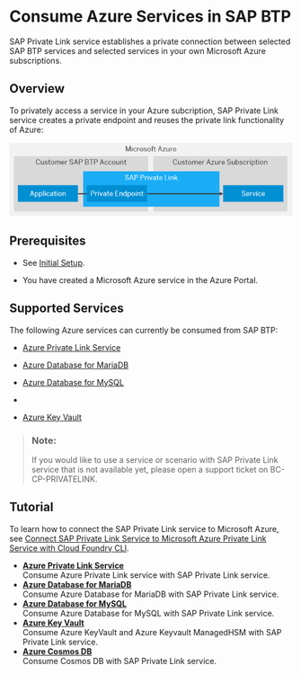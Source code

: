<!-- loioe9cc67716a3a41c9885862661e6c4234 -->

# Consume Azure Services in SAP BTP

SAP Private Link service establishes a private connection between selected SAP BTP services and selected services in your own Microsoft Azure subscriptions.



<a name="loioe9cc67716a3a41c9885862661e6c4234__section_mpr_tmz_cpb"/>

## Overview

To privately access a service in your Azure subcription, SAP Private Link service creates a private endpoint and reuses the private link functionality of Azure:

 ![Consuming Azure services in SAP BTP.](images/Private_Link_-_Scenario_1_0745a1a.png) 



<a name="loioe9cc67716a3a41c9885862661e6c4234__section_sll_bjz_cpb"/>

## Prerequisites

-   See [Initial Setup](../initial-setup-f2dce1d.md).

-   You have created a Microsoft Azure service in the Azure Portal.




<a name="loioe9cc67716a3a41c9885862661e6c4234__section_slk_1jz_cpb"/>

## Supported Services

The following Azure services can currently be consumed from SAP BTP:

-   [Azure Private Link Service](azure-private-link-service-e8bc0c6.md)

-   [Azure Database for MariaDB](azure-database-for-mariadb-862fa29.md)

-   [Azure Database for MySQL](azure-database-for-mysql-5c70499.md)

-   

-   [Azure Key Vault](azure-key-vault-407fb19.md)


> ### Note:  
> If you would like to use a service or scenario with SAP Private Link service that is not available yet, please open a support ticket on BC-CP-PRIVATELINK.



<a name="loioe9cc67716a3a41c9885862661e6c4234__section_zg3_cjz_cpb"/>

## Tutorial

To learn how to connect the SAP Private Link service to Microsoft Azure, see [Connect SAP Private Link Service to Microsoft Azure Private Link Service with Cloud Foundry CLI](https://developers.sap.com/tutorials/private-link-microsoft-azure.html).

-   **[Azure Private Link Service](azure-private-link-service-e8bc0c6.md "Consume Azure Private Link service with SAP Private Link service . ")**  
Consume Azure Private Link service with SAP Private Link service.
-   **[Azure Database for MariaDB](azure-database-for-mariadb-862fa29.md "Consume Azure Database for MariaDB with SAP Private Link service . ")**  
Consume Azure Database for MariaDB with SAP Private Link service.
-   **[Azure Database for MySQL](azure-database-for-mysql-5c70499.md "Consume Azure Database for MySQL with SAP Private Link service . ")**  
Consume Azure Database for MySQL with SAP Private Link service.
-   **[Azure Key Vault](azure-key-vault-407fb19.md "Consume Azure KeyVault and Azure Keyvault ManagedHSM with SAP Private Link
			service.")**  
Consume Azure KeyVault and Azure Keyvault ManagedHSM with SAP Private Link service.
-   **[Azure Cosmos DB](azure-cosmos-db-663ed56.md "Consume Cosmos DB with SAP Private Link service.")**  
Consume Cosmos DB with SAP Private Link service.

